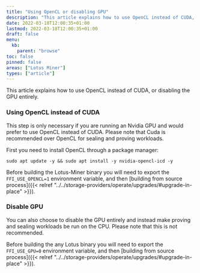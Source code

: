 ```yaml
---
title: "Using OpenCL or disabling GPU"
description: "This article explains how to use OpenCL instead of CUDA, or disabling the GPU on the Lotus-Miner process"
date: 2022-03-18T12:00:35+01:00
lastmod: 2022-03-18T12:00:35+01:00
draft: false
menu:
  kb:
    parent: "browse"
toc: false
pinned: false
areas: ["Lotus Miner"]
types: ["article"]
---
```


This article explains how to use OpenCL instead of CUDA, or disabling the GPU entirely.

### Using OpenCL instead of CUDA

This step is only necessary if you are running an Nvidia GPU and would prefer to use OpenCL instead of CUDA. Please note that Cuda is recommended over OpenCL for sealing and proving workloads.


First you need to install OpenCL through a package manager:

```shell
sudo apt update -y && sudo apt install -y nvidia-opencl-icd -y
```

Before building the Lotus-Miner binary you will need to export the `FFI_USE_OPENCL=1` environment variable, and then [building from source process]({{< relref "../../storage-providers/operate/upgrades/#upgrade-in-place" >}}).

### Disable GPU

You can also choose to disable the GPU entirely and instead make proving and sealing workloads be run on the CPU. Please note that this is not recommended.

Before building the any Lotus binary you will need to export the `FFI_USE_GPU=0` environment variable, and then [building from source process]({{< relref "../../storage-providers/operate/upgrades/#upgrade-in-place" >}}).
